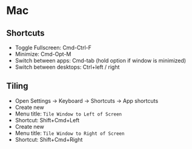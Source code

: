 # Mac

## Shortcuts

* Toggle Fullscreen: Cmd-Ctrl-F
* Minimize: Cmd-Opt-M
* Switch between apps: Cmd-tab (hold option if window is minimized)
* Switch between desktops: Ctrl+left / right

## Tiling

* Open Settings -> Keyboard -> Shortcuts -> App shortcuts
* Create new
* Menu title: `Tile Window to Left of Screen`
* Shortcut: Shift+Cmd+Left
* Create new
* Menu title: `Tile Window to Right of Screen`
* Shortcut: Shift+Cmd+Right
